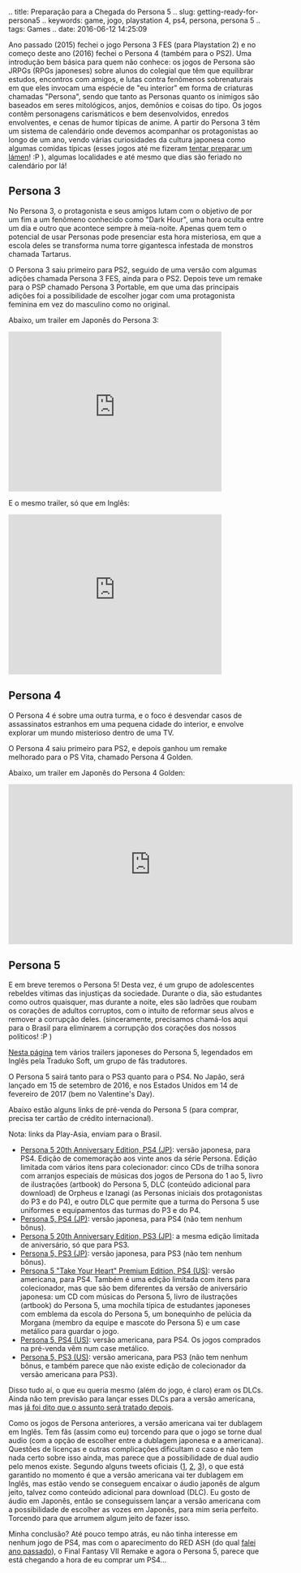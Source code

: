 .. title: Preparação para a Chegada do Persona 5
.. slug: getting-ready-for-persona5
.. keywords: game, jogo, playstation 4, ps4, persona, persona 5
.. tags: Games
.. date: 2016-06-12 14:25:09

Ano passado (2015) fechei o jogo Persona 3 FES (para Playstation 2) e no começo deste ano (2016) fechei o Persona 4 (também para o PS2). Uma introdução bem básica para quem não conhece: os jogos de Persona são JRPGs (RPGs japoneses) sobre alunos do colegial que têm que equilibrar estudos, encontros com amigos, e lutas contra fenômenos sobrenaturais em que eles invocam uma espécie de "eu interior" em forma de criaturas chamadas "Persona", sendo que tanto as Personas quanto os inimigos  são baseados em seres mitológicos, anjos, demônios e coisas do tipo. Os jogos contêm personagens carismáticos e bem desenvolvidos, enredos envolventes, e cenas de humor típicas de anime. A partir do Persona 3 têm um sistema de calendário onde devemos acompanhar os protagonistas ao longo de um ano, vendo várias curiosidades da cultura japonesa como algumas comidas típicas (esses jogos até me fizeram [tentar preparar um lámen](/pt/blog/p3-food-ramen)! :P ), algumas localidades e até mesmo que dias são feriado no calendário por lá! <!--more-->

## Persona 3

No Persona 3, o protagonista e seus amigos lutam com o objetivo de por um fim a um fenômeno conhecido como "Dark Hour", uma hora oculta entre um dia e outro que acontece sempre à meia-noite. Apenas quem tem o potencial de usar Personas pode presenciar esta hora misteriosa, em que a escola deles se transforma numa torre gigantesca infestada de monstros chamada Tartarus.

O Persona 3 saiu primeiro para PS2, seguido de uma versão com algumas adições chamada Persona 3 FES, ainda para o PS2. Depois teve um remake para o PSP chamado Persona 3 Portable, em que uma das principais adições foi a possibilidade de escolher jogar com uma protagonista feminina em vez do masculino como no original.

Abaixo, um trailer em Japonês do Persona 3:

<iframe width="420" height="315" src="https://www.youtube.com/embed/Ufm2ygOJC0w" frameborder="0" allowfullscreen></iframe>

E o mesmo trailer, só que em Inglês:

<iframe width="420" height="315" src="https://www.youtube.com/embed/T85-Obx9iE8" frameborder="0" allowfullscreen></iframe>

## Persona 4

O Persona 4 é sobre uma outra turma, e o foco é desvendar casos de assassinatos estranhos em uma pequena cidade do interior, e envolve explorar um mundo misterioso dentro de uma TV.

O Persona 4 saiu primeiro para PS2, e depois ganhou um remake melhorado para o PS Vita, chamado Persona 4 Golden.

Abaixo, um trailer em Japonês do Persona 4 Golden:

<iframe width="560" height="315" src="https://www.youtube.com/embed/SInPmYCTCI0" frameborder="0" allowfullscreen></iframe>

## Persona 5

E em breve teremos o Persona 5! Desta vez, é um grupo de adolescentes rebeldes vítimas das injustiças da sociedade. Durante o dia, são estudantes como outros quaisquer, mas durante a noite, eles são ladrões que roubam os corações de adultos corruptos, com o intuito de reformar seus alvos e remover a corrupção deles. (sinceramente, precisamos chamá-los aqui para o Brasil para eliminarem a corrupção dos corações dos nossos políticos! :P )

[Nesta página][trailersubs] tem vários trailers japoneses do Persona 5, legendados em Inglês pela Traduko Soft, um grupo de fãs tradutores.

O Persona 5 sairá tanto para o PS3 quanto para o PS4. No Japão, será lançado em 15 de setembro de 2016, e nos Estados Unidos em 14 de fevereiro de 2017 (bem no Valentine's Day).

Abaixo estão alguns links de pré-venda do Persona 5 (para comprar, precisa ter cartão de crédito internacional).

Nota: links da Play-Asia, enviam para o Brasil.

- [Persona 5 20th Anniversary Edition, PS4 (JP)][p5pa-premium-jp]: versão japonesa, para PS4. Edição de comemoração aos vinte anos da série Persona. Edição limitada com vários itens para colecionador: cinco CDs de trilha sonora com arranjos especiais de músicas dos jogos de Persona do 1 ao 5, livro de ilustrações (artbook) do Persona 5, DLC (conteúdo adicional para download) de Orpheus e Izanagi (as Personas iniciais dos protagonistas do P3 e do P4), e outro DLC que permite que a turma do Persona 5 use uniformes e equipamentos das turmas do P3 e do P4.
- [Persona 5, PS4 (JP)][p5pa-ps4-jp]: versão japonesa, para PS4 (não tem nenhum bônus).
- [Persona 5 20th Anniversary Edition, PS3 (JP)][p5pa-premium-ps3-jp]: a mesma edição limitada de aniversário, só que para PS3.
- [Persona 5, PS3 (JP)][p5pa-ps3-jp]: versão japonesa, para PS3 (não tem nenhum bônus).
- [Persona 5 "Take Your Heart" Premium Edition, PS4 (US)][p5pa-premium-en]: versão americana, para PS4. Também é uma edição limitada com itens para colecionador, mas que são bem diferentes da versão de aniversário japonesa: um CD com músicas do Persona 5, livro de ilustrações (artbook) do Persona 5, uma mochila típica de estudantes japoneses com emblema da escola do Persona 5, um bonequinho de pelúcia da Morgana (membro da equipe e mascote do Persona 5) e um case metálico para guardar o jogo.
- [Persona 5, PS4 (US)][p5pa-ps4-en]: versão americana, para PS4. Os jogos comprados na pré-venda vêm num case metálico.
- [Persona 5, PS3 (US)][p5pa-ps3-en]: versão americana, para PS3 (não tem nenhum bônus, e também parece que não existe edição de colecionador da versão americana para PS3).

Disso tudo aí, o que eu queria mesmo (além do jogo, é claro) eram os DLCs. Ainda não tem previsão para lançar esses DLCs para a versão americana, mas [já foi dito que o assunto será tratado depois][dlctweet].

Como os jogos de Persona anteriores, a versão americana vai ter dublagem em Inglês. Tem fãs (assim como eu) torcendo para que o jogo se torne dual audio (com a opção de escolher entre a dublagem japonesa e a americana). Questões de licenças e outras complicações dificultam o caso e não tem nada certo sobre isso ainda, mas parece que a possibilidade de dual audio pelo menos existe. Segundo alguns tweets oficiais ([1], [2], [3]), o que está garantido no momento é que a versão americana vai ter dublagem em Inglês, mas estão vendo se conseguem encaixar o áudio japonês de algum jeito, talvez como conteúdo adicional para download (DLC). Eu gosto de áudio em Japonês, então se conseguissem lançar a versão americana com a possibilidade de escolher as vozes em Japonês, para mim seria perfeito. Torcendo para que arrumem algum jeito de fazer isso.

Minha conclusão? Até pouco tempo atrás, eu não tinha interesse em nenhum jogo de PS4, mas com o aparecimento do RED ASH (do qual [falei ano passado](/pt/blog/in-the-mood-to-redash)), o Final Fantasy VII Remake e agora o Persona 5, parece que está chegando a hora de eu comprar um PS4...

[trailersubs]: http://fanlations.tradukosoft.com/persona-5-media-fansub-collection/
[p5pa-premium-jp]: https://www.play-asia.com/persona-5-20th-anniversary-edition/13/70a527?tagid=199487
[p5pa-premium-en]: https://www.play-asia.com/persona-5-take-your-heart-premium-edition/13/70a8nr?tagid=199487
[p5pa-ps4-jp]: http://www.play-asia.com/persona-5/13/7084u5?tagid=199487
[p5pa-premium-ps3-jp]: http://www.play-asia.com/persona-5-20th-anniversary-edition/13/70a529?tagid=199487
[p5pa-ps3-jp]: http://www.play-asia.com/persona-5/13/707bbx?tagid=199487
[p5pa-ps4-en]: http://www.play-asia.com/persona-5/13/708fgb?tagid=199487
[p5pa-ps3-en]: http://www.play-asia.com/persona-5/13/707jz7?tagid=199487
[dlctweet]: https://twitter.com/JohnLHardin/status/740210670851919877
[1]: https://twitter.com/JohnLHardin/status/740237561658937346?p=v
[2]: https://twitter.com/JohnLHardin/status/740237788650446849?p=v
[3]: https://twitter.com/JohnLHardin/status/740237918162190336?p=v
